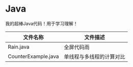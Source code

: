 # Java
我的超棒Java代码！用于学习理解！  

|文件名称|文件描述|
| ---- | ---- |
|Rain.java|全屏代码雨|
|CounterExample.java|单线程与多线程的计算对比|
